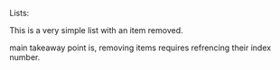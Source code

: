 Lists:

This is a very simple list with an item removed.

main takeaway point is, removing items requires refrencing their index number. 
